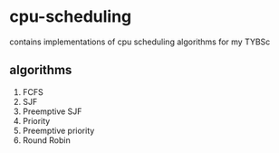 # cpu-scheduling

contains implementations of cpu scheduling algorithms for my TYBSc

## algorithms
1. FCFS
2. SJF
3. Preemptive SJF
4. Priority
5. Preemptive priority
6. Round Robin
